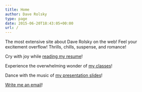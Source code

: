 ```yaml
---
title: Home
author: Dave Rolsky
type: page
date: 2015-06-20T18:43:05+00:00
url: /
---
```


The most extensive site about Dave Rolsky on the web! Feel your excitement overflow! Thrills,
chills, suspense, and romance!

Cry with joy while [reading my resume][1]!

Experience the overwhelming wonder of [my classes][2]!

Dance with the music of [my presentation slides][3]!

[Write me an email][4]!

[1]: /resume/
[2]: /classes/
[3]: /presentation-slides/
[4]: mailto:dave@urth.org

